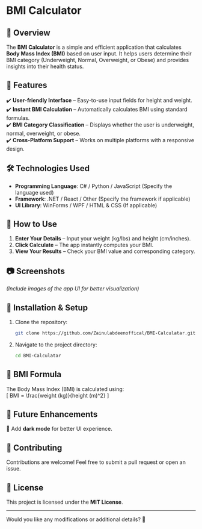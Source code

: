 # BMI Calculator  

## 📌 Overview  
The **BMI Calculator** is a simple and efficient application that calculates **Body Mass Index (BMI)** based on user input. It helps users determine their BMI category (Underweight, Normal, Overweight, or Obese) and provides insights into their health status.  

## 🚀 Features  
✔️ **User-friendly Interface** – Easy-to-use input fields for height and weight.  
✔️ **Instant BMI Calculation** – Automatically calculates BMI using standard formulas.  
✔️ **BMI Category Classification** – Displays whether the user is underweight, normal, overweight, or obese.  
✔️ **Cross-Platform Support** – Works on multiple platforms with a responsive design.  

## 🛠️ Technologies Used  
- **Programming Language**: C# / Python / JavaScript (Specify the language used)  
- **Framework**: .NET / React / Other (Specify the framework if applicable)  
- **UI Library**: WinForms / WPF / HTML & CSS (If applicable)  

## 📖 How to Use  
1. **Enter Your Details** – Input your weight (kg/lbs) and height (cm/inches).  
2. **Click Calculate** – The app instantly computes your BMI.  
3. **View Your Results** – Check your BMI value and corresponding category.  

## 📷 Screenshots  
*(Include images of the app UI for better visualization)*  

## 🔧 Installation & Setup  
1. Clone the repository:  
   ```sh
   git clone https://github.com/Zainulabdeenoffical/BMI-Calculatar.git
   ```  
2. Navigate to the project directory:  
   ```sh
   cd BMI-Calculatar
   ```  
  

## 📜 BMI Formula  
The Body Mass Index (BMI) is calculated using:  
\[
BMI = \frac{weight (kg)}{height (m)^2}
\]  

## 🎯 Future Enhancements  
🔹 Add **dark mode** for better UI experience.  

## 🤝 Contributing  
Contributions are welcome! Feel free to submit a pull request or open an issue.  

## 📄 License  
This project is licensed under the **MIT License**.  

---

Would you like any modifications or additional details? 🚀
